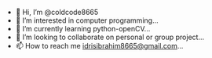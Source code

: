 - 👋 Hi, I’m @coldcode8665
- 👀 I’m interested in computer programming...
- 🌱 I’m currently learning python-openCV...
- 💞️ I’m looking to collaborate on personal or group project...
- 📫 How to reach me idrisibrahim8665@gmail.com...

<!---
coldcode8665/coldcode8665 is a ✨ special ✨ repository because its `README.md` (this file) appears on your GitHub profile.
You can click the Preview link to take a look at your changes.
--->
